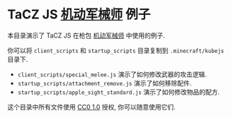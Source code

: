 # TaCZ JS [机动军械师](https://www.curseforge.com/minecraft/mc-mods/timeless-and-classics-zero) 例子

本目录演示了 TaCZ JS 在枪包 [机动军械师](https://www.curseforge.com/minecraft/mc-mods/timeless-and-classics-zero)
中使用的例子.

你可以将 `client_scripts` 和 `startup_scripts` 目录复制到 `.minecraft/kubejs` 目录下.

- `client_scripts/special_melee.js` 演示了如何修改武器的攻击逻辑.
- `startup_scripts/attachment_remove.js` 演示了如何移除配件.
- `startup_scripts/apple_sight_standard.js` 演示了如何修改物品的配方.

这个目录中所有文件使用 [CC0 1.0](https://creativecommons.org/publicdomain/zero/1.0/) 授权, 你可以随意使用它们.
